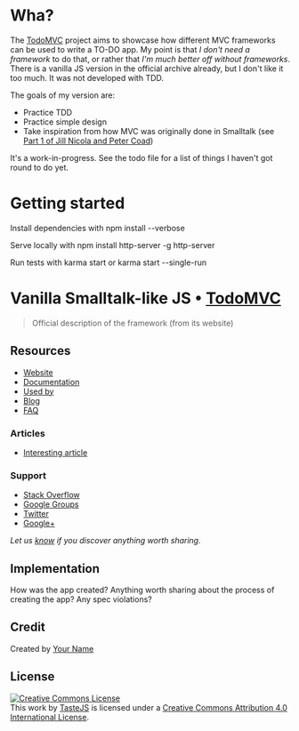 # Wha?

The [TodoMVC](http://todomvc.com/) project aims to showcase how different MVC frameworks can be used to write a TO-DO app.  My point is that *I don't need a framework* to do that, or rather that *I'm much better off without frameworks*.  There is a vanilla JS version in the official archive already, but I don't like it too much.  It was not developed with TDD.

The goals of my version are:

 * Practice TDD
 * Practice simple design
 * Take inspiration from how MVC was originally done in Smalltalk (see [Part 1 of Jill Nicola and Peter Coad](https://books.google.it/books/about/Object_oriented_Programming.html?id=nd2WQgAACAAJ))

It's a work-in-progress.  See the todo file for a list of things I haven't got round to do yet.

# Getting started

Install dependencies with
    npm install --verbose

Serve locally with
    npm install http-server -g
    http-server

Run tests with
    karma start
or
    karma start --single-run

# Vanilla Smalltalk-like JS • [TodoMVC](http://todomvc.com)

> Official description of the framework (from its website)


## Resources

- [Website]()
- [Documentation]()
- [Used by]()
- [Blog]()
- [FAQ]()

### Articles

- [Interesting article]()

### Support

- [Stack Overflow](http://stackoverflow.com/questions/tagged/__)
- [Google Groups]()
- [Twitter](http://twitter.com/__)
- [Google+]()

*Let us [know](https://github.com/tastejs/todomvc/issues) if you discover anything worth sharing.*


## Implementation

How was the app created? Anything worth sharing about the process of creating the app? Any spec violations?


## Credit

Created by [Your Name](http://your-website.com)

## License

<a rel="license" href="http://creativecommons.org/licenses/by/4.0/deed.en_US"><img alt="Creative Commons License" style="border-width:0" src="http://i.creativecommons.org/l/by/4.0/80x15.png" /></a><br />This <span xmlns:dct="http://purl.org/dc/terms/" href="http://purl.org/dc/dcmitype/InteractiveResource" rel="dct:type">work</span> by <a xmlns:cc="http://creativecommons.org/ns#" href="http://sindresorhus.com" property="cc:attributionName" rel="cc:attributionURL">TasteJS</a> is licensed under a <a rel="license" href="http://creativecommons.org/licenses/by/4.0/deed.en_US">Creative Commons Attribution 4.0 International License</a>.
